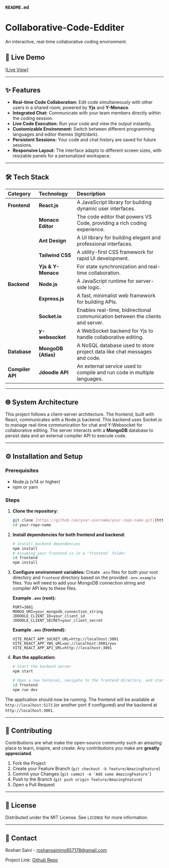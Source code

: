### `README.md`

# Collaborative-Code-Edditer

An interactive, real-time collaborative coding environment.

## 🚀 Live Demo

[[Live View](https://collaborative-code-kelj.onrender.com/)]

---

## ✨ Features

- **Real-time Code Collaboration:** Edit code simultaneously with other users in a shared room, powered by **Yjs** and **Y-Monaco**.
- **Integrated Chat:** Communicate with your team members directly within the coding session.
- **Live Code Execution:** Run your code and view the output instantly.
- **Customizable Environment:** Switch between different programming languages and editor themes (light/dark).
- **Persistent Sessions:** Your code and chat history are saved for future sessions.
- **Responsive Layout:** The interface adapts to different screen sizes, with resizable panels for a personalized workspace.

---

## 🛠️ Tech Stack

| Category | Technology | Description |
| :--- | :--- | :--- |
| **Frontend** | **React.js** | A JavaScript library for building dynamic user interfaces. |
| | **Monaco Editor** | The code editor that powers VS Code, providing a rich coding experience. |
| | **Ant Design** | A UI library for building elegant and professional interfaces. |
| | **Tailwind CSS** | A utility-first CSS framework for rapid UI development. |
| | **Yjs & Y-Monaco** | For state synchronization and real-time collaboration. |
| **Backend** | **Node.js** | A JavaScript runtime for server-side logic. |
| | **Express.js** | A fast, minimalist web framework for building APIs. |
| | **Socket.io** | Enables real-time, bidirectional communication between the clients and server. |
| | **y-websocket** | A WebSocket backend for Yjs to handle collaborative editing. |
| **Database** | **MongoDB (Atlas)** | A NoSQL database used to store project data like chat messages and code. |
| **Compiler API** | **Jdoodle API** | An external service used to compile and run code in multiple languages. |

---

## 🌐 System Architecture

This project follows a client-server architecture. The frontend, built with React, communicates with a Node.js backend. This backend uses Socket.io to manage real-time communication for chat and Y-Websocket for collaborative editing. The server interacts with a **MongoDB** database to persist data and an external compiler API to execute code. 

---

## ⚙️ Installation and Setup

### Prerequisites

- Node.js (v14 or higher)
- npm or yarn

### Steps

1.  **Clone the repository:**
    ```bash
    git clone [https://github.com/your-username/your-repo-name.git](https://github.com/your-username/your-repo-name.git)
    cd your-repo-name
    ```

2.  **Install dependencies for both frontend and backend:**
    ```bash
    # Install backend dependencies
    npm install
    # Assuming your frontend is in a 'frontend' folder
    cd frontend
    npm install
    ```

3.  **Configure environment variables:**
    Create `.env` files for both your root directory and `frontend` directory based on the provided `.env.example` files. You will need to add your MongoDB connection string and compiler API key to these files.

    **Example `.env` (root):**
    ```
    PORT=3001
    MONGO_URI=your_mongodb_connection_string
    JDOODLE_CLIENT_ID=your_client_id
    JDOODLE_CLIENT_SECRET=your_client_secret
    ```

    **Example `.env` (frontend):**
    ```
    VITE_REACT_APP_SOCKET_URL=http://localhost:3001
    VITE_REACT_APP_YWS_URL=ws://localhost:3001/yws
    VITE_REACT_APP_API_URL=http://localhost:3001
    ```

4.  **Run the application:**
    ```bash
    # Start the backend server
    npm start

    # Open a new terminal, navigate to the frontend directory, and start the client
    cd frontend
    npm run dev
    ```

The application should now be running. The frontend will be available at `http://localhost:5173` (or another port if configured) and the backend at `http://localhost:3001`.

---

## 🤝 Contributing

Contributions are what make the open-source community such an amazing place to learn, inspire, and create. Any contributions you make are **greatly appreciated**.

1.  Fork the Project
2.  Create your Feature Branch (`git checkout -b feature/AmazingFeature`)
3.  Commit your Changes (`git commit -m 'Add some AmazingFeature'`)
4.  Push to the Branch (`git push origin feature/AmazingFeature`)
5.  Open a Pull Request

---

## 📄 License

Distributed under the MIT License. See `LICENSE` for more information.

---

## 📧 Contact

Roshan Saini - roshansainims957178@gmail.com

Project Link: [Github Repo](https://github.com/roshansaini18/Collaborative-Code-edditer)
